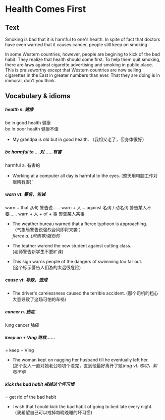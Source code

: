 # Health Comes First

## Text
Smoking is bad that it is harmful to one's health. In spite of fact that doctors have even warned that it causes cancer, people still keep on smoking.

In some Western countries, however, people are begining to kick of the bad habit. They realize that health should come first. To help them quit smoking, there are laws against cigarette advertising and smoking in public place. This is praiseworthy except that Western countries are now selling cigarettes in the East in greater numbers than ever. That they are doing is in immoral, don't you think.

## Vocabulary & idioms

##### health n. 健康

be in good health 健康  
be In poor health 健康不佳  
* My grandpa is old but in good health. （我祖父老了，但身体很好）  

##### be harmful to ...    对......有害

harmful     a.    有害的
* Working at a computer all day is harmful to the eyes. (整天用电脑工作对眼睛有害)`

##### warn    vt.    警告，告诫

warn + that 从句    警告说……
warn + 人 + against 名词 / 动名词    警告某人不要……
warn + 人 + of + 事    警告某人某事

* The weather bureau warned that a fierce typhoon is approaching.  
   （气象局警告说强烈台风即将来袭 ）  
   *fierce    a.    (风雨等)强劲的*
     
* The teather warend the new student against cutting class.   
   (老师警告新学生不要旷课)

* This sign warns people of the dangers of swimming too far out.  
   (这个标示警告人们游的太远很危险)

##### cause vt.  导致，造成

* The driver's carelessness caused the terrible accident. 
   (那个司机的粗心大意导致了这场可怕的车祸)

##### cancer n. 癌症

lung cancer 肺癌

##### keep on + Ving  继续……

= keep + Ving

* The woman kept on nagging her husband till he eventually left her.  
   (那个女人一直对她老公唠叨个没完，直到他最好离开了她)*nag vt.  唠叨，絮叨不停*

##### kick the bad habit  戒掉这个坏习惯

= get rid of the bad habit

* I wish that I could kick the bad habit of going to bed late every night. 
（我希望自己可以戒掉每晚晚睡的坏习惯)

 ##### 




























